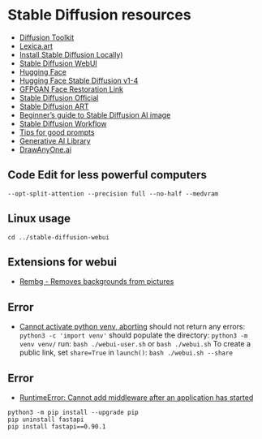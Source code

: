 # Stable Diffusion resources

- [Diffusion Toolkit](https://github.com/RupertAvery/DiffusionToolkit)
- [Lexica.art](https://lexica.art/)
- [Install Stable Diffusion Locally)](https://www.youtube.com/watch?v=6MeJKnbv1ts)
- [Stable Diffusion WebUI](https://github.com/AUTOMATIC1111/stable-diffusion-webui)
- [Hugging Face](https://huggingface.co/)
- [Hugging Face Stable Diffusion v1-4](https://huggingface.co/CompVis/stable-diffusion-v-1-4-original)
- [GFPGAN Face Restoration Link](https://github.com/TencentARC/GFPGAN)
- [Stable Diffusion Official](https://beta.dreamstudio.ai/dream)
- [Stable Diffusion ART](https://stable-diffusion-art.com/)
- [Beginner’s guide to Stable Diffusion AI image](https://stable-diffusion-art.com/beginners-guide/)
- [Stable Diffusion Workflow](https://stable-diffusion-art.com/workflow/)
- [Tips for good prompts](https://stable-diffusion-art.com/how-to-come-up-with-good-prompts-for-ai-image-generation/)
- [Generative AI Library](https://library.phygital.plus/)
- [DrawAnyOne.ai](https://drawanyone.ai/)

## Code Edit for less powerful computers
```
--opt-split-attention --precision full --no-half --medvram
```

## Linux usage
`
cd ../stable-diffusion-webui
`

## Extensions for webui
- [Rembg - Removes backgrounds from pictures](https://github.com/AUTOMATIC1111/stable-diffusion-webui-rembg)

## Error
- [Cannot activate python venv, aborting](https://github.com/AUTOMATIC1111/stable-diffusion-webui/issues/1120)
should not return any errors: `python3 -c 'import venv'`
should populate the directory: `python3 -m venv venv/`
run: `bash ./webui-user.sh` or `bash ./webui.sh`
To create a public link, set `share=True` in `launch()`: `bash ./webui.sh --share`

## Error
- [RuntimeError: Cannot add middleware after an application has started](https://github.com/AUTOMATIC1111/stable-diffusion-webui/discussions/7749)
```
python3 -m pip install --upgrade pip
pip uninstall fastapi
pip install fastapi==0.90.1
```
